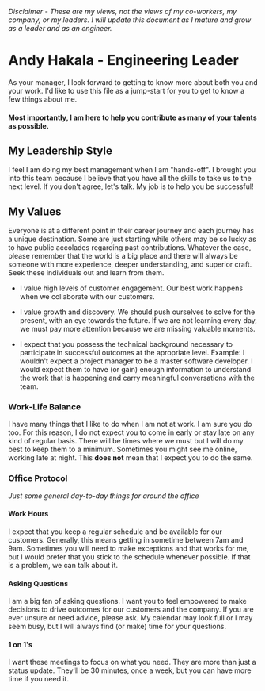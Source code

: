 *Disclaimer - These are my views, not the views of my co-workers, my company, or my leaders. I will update this document as I mature and grow as a leader and as an engineer.*

# Andy Hakala - Engineering Leader

As your manager, I look forward to getting to know more about both you and your work. I'd like to use this file as a jump-start for you to get to know a few things about me. 

#### Most importantly, I am here to help you contribute as many of your talents as possible. 


## My Leadership Style 

I feel I am doing my best management when I am "hands-off". I brought you into this team because I believe that you have all the skills to take us to the next level. If you don't agree, let's talk. My job is to help you be successful!  

## My Values

Everyone is at a different point in their career journey and each journey has a unique destination. Some are just starting while others may be so lucky as to have public accolades regarding past contributions. Whatever the case, please remember that the world is a big place and there will always be someone with more experience, deeper understanding, and superior craft. Seek these individuals out and learn from them. 

 - I value high levels of customer engagement. Our best work happens when we collaborate with our customers. 

 - I value growth and discovery. We should push ourselves to solve for the present, with an eye towards the future. If we are not learning every day, we must pay more attention because we are missing valuable moments. 

 - I expect that you possess the technical background necessary to participate in successful outcomes at the apropriate level. Example: I wouldn't expect a project manager to be a master software developer. I would expect them to have (or gain) enough information to understand the work that is happening and carry meaningful conversations with the team.   

### Work-Life Balance
I have many things that I like to do when I am not at work. I am sure you do too. For this reason, I do not expect you to come in early or stay late on any kind of regular basis. There will be times where we must but I will do my best to keep them to a minimum. Sometimes you might see me online, working late at night. This **does not** mean that I expect you to do the same.

### Office Protocol
*Just some general day-to-day things for around the office*

#### Work Hours
I expect that you keep a regular schedule and be available for our customers. Generally, this means getting in sometime between 7am and 9am. Sometimes you will need to make exceptions and that works for me, but I would prefer that you stick to the schedule whenever possible. If that is a problem, we can talk about it. 

#### Asking Questions
I am a big fan of asking questions. I want you to feel empowered to make decisions to drive outcomes for our customers and the company. If you are ever unsure or need advice, please ask. My calendar may look full or I may seem busy, but I will always find (or make) time for your questions. 

#### 1 on 1's 
I want these meetings to focus on what you need. They are more than just a status update. They'll be 30 minutes, once a week, but you can have more time if you need it. 
